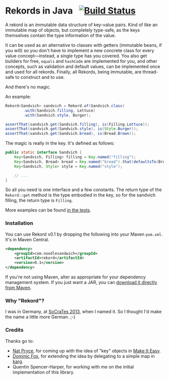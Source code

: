 # Rekords in Java &nbsp; [![Build Status](https://travis-ci.org/SamirTalwar/Rekord.png)](https://travis-ci.org/SamirTalwar/Rekord)

A rekord is an immutable data structure of key-value pairs. Kind of like an immutable map of objects, but completely type-safe, as the keys themselves contain the type information of the value.

It can be used as an alternative to classes with getters (immutable beans, if you will) so you don't have to implement a new concrete class for every value concept—instead, a single type has you covered. You also get builders for free, `equals` and `hashCode` are implemented for you, and other concepts, such as validation and default values, can be implemented once and used for all rekords. Finally, all Rekords, being immutable, are thread-safe to construct and to use.

And there's no magic.

An example:

```java
Rekord<Sandvich> sandvich = Rekord.of(Sandvich.class)
        .with(Sandvich.filling, Lettuce)
        .with(Sandvich.style, Burger);

assertThat(sandvich.get(Sandvich.filling), is(Filling.Lettuce));
assertThat(sandvich.get(Sandvich.style), is(Style.Burger));
assertThat(sandvich.get(Sandvich.bread), is(Bread.Brown));
```

The magic is really in the key. It's defined as follows:

```java
public static interface Sandvich {
    Key<Sandvich, Filling> filling = Key.named("filling");
    Key<Sandvich, Bread> bread = Key.named("bread").that(defaultsTo(Brown));
    Key<Sandvich, Style> style = Key.named("style");

    // ...
}
```

So all you need is one interface and a few constants. The return type of the `Rekord::get` method is the type embodied in the key, so for the sandvich filling, the return type is `Filling`.

More examples can be found [in the tests][Tests].

[Tests]: https://github.com/SamirTalwar/Rekord/tree/master/src/test/java/com/noodlesandwich/rekord

### Installation

You can use Rekord v0.1 by dropping the following into your Maven `pom.xml`. It's in Maven Central.

```xml
<dependency>
    <groupId>com.noodlesandwich</groupId>
    <artifactId>rekord</artifactId>
    <version>0.1</version>
</dependency>
```

If you're not using Maven, alter as appropriate for your dependency management system. If you just want a JAR, you can [download it directly from Maven][rekord-0.1.jar].

[rekord-0.1.jar]: http://search.maven.org/remotecontent?filepath=com/noodlesandwich/rekord/0.1/rekord-0.1.jar

### Why "Rekord"?

I was in Germany, at [SoCraTes 2013][SoCraTes Conference], when I named it. So I thought I'd make the name a little more German. ;-)

[SoCraTes Conference]: http://www.socrates-conference.de/

### Credits

Thanks go to:

* [Nat Pryce][@natpryce], for coming up with the idea of "key" objects in [Make It Easy][].
* [Dominic Fox][@domfox], for extending the idea by delegating to a simple map in [karg][].
* Quentin Spencer-Harper, for working with me on the initial implementation of this library.

[@natpryce]: https://twitter.com/natpryce
[@domfox]: https://twitter.com/domfox
[Make It Easy]: https://code.google.com/p/make-it-easy/
[karg]: https://github.com/youdevise/karg
